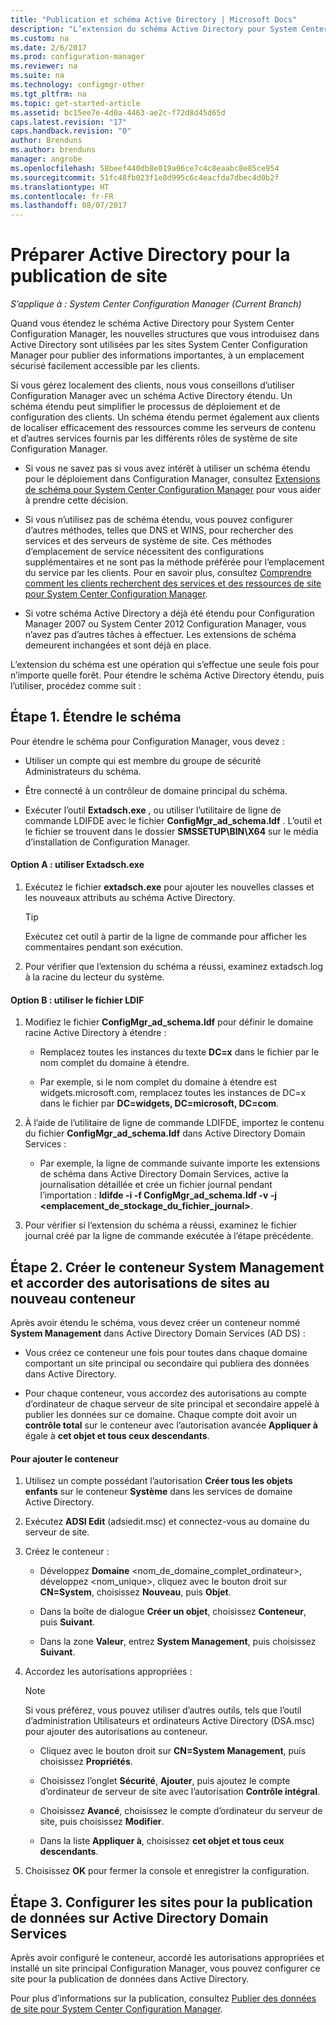 ```yaml
---
title: "Publication et schéma Active Directory | Microsoft Docs"
description: "L’extension du schéma Active Directory pour System Center Configuration Manager permet de simplifier le processus de déploiement et de configuration des clients."
ms.custom: na
ms.date: 2/6/2017
ms.prod: configuration-manager
ms.reviewer: na
ms.suite: na
ms.technology: configmgr-other
ms.tgt_pltfrm: na
ms.topic: get-started-article
ms.assetid: bc15ee7e-4d0a-4463-ae2c-f72d8d45d65d
caps.latest.revision: "17"
caps.handback.revision: "0"
author: Brenduns
ms.author: brenduns
manager: angrobe
ms.openlocfilehash: 58beef440db8e019a06ce7c4c8eaabc8e85ce954
ms.sourcegitcommit: 51fc48fb023f1e8d995c6c4eacfda7dbec4d0b2f
ms.translationtype: HT
ms.contentlocale: fr-FR
ms.lasthandoff: 08/07/2017
---
```

# <a name="prepare-active-directory-for-site-publishing"></a>Préparer Active Directory pour la publication de site

*S’applique à : System Center Configuration Manager (Current Branch)*

Quand vous étendez le schéma Active Directory pour System Center Configuration Manager, les nouvelles structures que vous introduisez dans Active Directory sont utilisées par les sites System Center Configuration Manager pour publier des informations importantes, à un emplacement sécurisé facilement accessible par les clients.  

Si vous gérez localement des clients, nous vous conseillons d’utiliser Configuration Manager avec un schéma Active Directory étendu. Un schéma étendu peut simplifier le processus de déploiement et de configuration des clients. Un schéma étendu permet également aux clients de localiser efficacement des ressources comme les serveurs de contenu et d’autres services fournis par les différents rôles de système de site Configuration Manager.  

-   Si vous ne savez pas si vous avez intérêt à utiliser un schéma étendu pour le déploiement dans Configuration Manager, consultez [Extensions de schéma pour System Center Configuration Manager](../../../core/plan-design/network/schema-extensions.md) pour vous aider à prendre cette décision.  

-   Si vous n’utilisez pas de schéma étendu, vous pouvez configurer d’autres méthodes, telles que DNS et WINS, pour rechercher des services et des serveurs de système de site. Ces méthodes d’emplacement de service nécessitent des configurations supplémentaires et ne sont pas la méthode préférée pour l’emplacement du service par les clients. Pour en savoir plus, consultez [Comprendre comment les clients recherchent des services et des ressources de site pour System Center Configuration Manager](../../../core/plan-design/hierarchy/understand-how-clients-find-site-resources-and-services.md).  

-   Si votre schéma Active Directory a déjà été étendu pour Configuration Manager 2007 ou System Center 2012 Configuration Manager, vous n’avez pas d’autres tâches à effectuer. Les extensions de schéma demeurent inchangées et sont déjà en place.  

L’extension du schéma est une opération qui s’effectue une seule fois pour n’importe quelle forêt. Pour étendre le schéma Active Directory étendu, puis l’utiliser, procédez comme suit :  

## <a name="step-1-extend-the-schema"></a>Étape 1. Étendre le schéma  
Pour étendre le schéma pour Configuration Manager, vous devez :  

-   Utiliser un compte qui est membre du groupe de sécurité Administrateurs du schéma.  

-   Être connecté à un contrôleur de domaine principal du schéma.  

-   Exécuter l’outil **Extadsch.exe** , ou utiliser l’utilitaire de ligne de commande LDIFDE avec le fichier **ConfigMgr_ad_schema.ldf** . L’outil et le fichier se trouvent dans le dossier **SMSSETUP\BIN\X64** sur le média d’installation de Configuration Manager.  

#### <a name="option-a-use-extadschexe"></a>Option A : utiliser Extadsch.exe  

1.  Exécutez le fichier **extadsch.exe** pour ajouter les nouvelles classes et les nouveaux attributs au schéma Active Directory.  

    > [!TIP]  
    >  Exécutez cet outil à partir de la ligne de commande pour afficher les commentaires pendant son exécution.  

2.  Pour vérifier que l’extension du schéma a réussi, examinez extadsch.log à la racine du lecteur du système.  

#### <a name="option-b-use-the-ldif-file"></a>Option B : utiliser le fichier LDIF  

1.  Modifiez le fichier **ConfigMgr_ad_schema.ldf** pour définir le domaine racine Active Directory à étendre :  

    -   Remplacez toutes les instances du texte **DC=x** dans le fichier par le nom complet du domaine à étendre.  

    -   Par exemple, si le nom complet du domaine à étendre est widgets.microsoft.com, remplacez toutes les instances de DC=x dans le fichier par **DC=widgets, DC=microsoft, DC=com**.  

2.  À l’aide de l’utilitaire de ligne de commande LDIFDE, importez le contenu du fichier **ConfigMgr_ad_schema.ldf** dans Active Directory Domain Services :  

    -   Par exemple, la ligne de commande suivante importe les extensions de schéma dans Active Directory Domain Services, active la journalisation détaillée et crée un fichier journal pendant l’importation : **ldifde -i -f ConfigMgr_ad_schema.ldf -v -j &lt;emplacement_de_stockage_du_fichier_journal\>**.  

3.  Pour vérifier si l’extension du schéma a réussi, examinez le fichier journal créé par la ligne de commande exécutée à l’étape précédente.  

## <a name="step-2--create-the-system-management-container-and-grant-sites-permissions-to-the-container"></a>Étape 2.  Créer le conteneur System Management et accorder des autorisations de sites au nouveau conteneur  
 Après avoir étendu le schéma, vous devez créer un conteneur nommé **System Management** dans Active Directory Domain Services (AD DS) :  

-   Vous créez ce conteneur une fois pour toutes dans chaque domaine comportant un site principal ou secondaire qui publiera des données dans Active Directory.  

-   Pour chaque conteneur, vous accordez des autorisations au compte d’ordinateur de chaque serveur de site principal et secondaire appelé à publier les données sur ce domaine. Chaque compte doit avoir un **contrôle total** sur le conteneur avec l’autorisation avancée **Appliquer à** égale à **cet objet et tous ceux descendants**.  

#### <a name="to-add-the-container"></a>Pour ajouter le conteneur  

1.  Utilisez un compte possédant l’autorisation **Créer tous les objets enfants** sur le conteneur **Système** dans les services de domaine Active Directory.  

2.  Exécutez **ADSI Edit** (adsiedit.msc) et connectez-vous au domaine du serveur de site.  

3.  Créez le conteneur :  

    -   Développez **Domaine** &lt;nom_de_domaine_complet_ordinateur\>, développez &lt;nom_unique\>, cliquez avec le bouton droit sur **CN=System**, choisissez **Nouveau**, puis **Objet**.  

    -   Dans la boîte de dialogue **Créer un objet**, choisissez **Conteneur**, puis **Suivant**.  

    -   Dans la zone **Valeur**, entrez **System Management**, puis choisissez **Suivant**.  

4.  Accordez les autorisations appropriées :  

    > [!NOTE]  
    >  Si vous préférez, vous pouvez utiliser d’autres outils, tels que l’outil d’administration Utilisateurs et ordinateurs Active Directory (DSA.msc) pour ajouter des autorisations au conteneur.  

    -   Cliquez avec le bouton droit sur **CN=System Management**, puis choisissez **Propriétés**.  

    -   Choisissez l’onglet **Sécurité**, **Ajouter**, puis ajoutez le compte d’ordinateur de serveur de site avec l’autorisation **Contrôle intégral**.  

    -   Choisissez **Avancé**, choisissez le compte d’ordinateur du serveur de site, puis choisissez **Modifier**.  

    -   Dans la liste **Appliquer à**, choisissez **cet objet et tous ceux descendants**.  

5.  Choisissez **OK** pour fermer la console et enregistrer la configuration.  

## <a name="step-3-set-up-sites-to-publish-to-active-directory-domain-services"></a>Étape 3. Configurer les sites pour la publication de données sur Active Directory Domain Services  
 Après avoir configuré le conteneur, accordé les autorisations appropriées et installé un site principal Configuration Manager, vous pouvez configurer ce site pour la publication de données dans Active Directory.  

 Pour plus d’informations sur la publication, consultez [Publier des données de site pour System Center Configuration Manager](../../../core/servers/deploy/configure/publish-site-data.md).  
